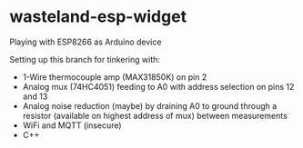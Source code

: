 # wasteland-esp-widget
Playing with ESP8266 as Arduino device

Setting up this branch for tinkering with:
- 1-Wire thermocouple amp (MAX31850K) on pin 2
- Analog mux (74HC4051) feeding to A0 with address selection on pins 12 and 13
- Analog noise reduction (maybe) by draining A0 to ground through a resistor (available on highest address of mux) between measurements
- WiFi and MQTT (insecure)
- C++
